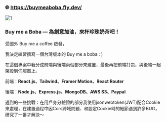 ### 🌐 https://buymeaboba.fly.dev/

![1](https://github.com/Yiming-Liao/buy-me-a-boba/assets/160565489/027a5b5b-15a2-4908-9ac6-7e40eefd2406)

### **Buy me a Boba — 為創意加油，來杯珍珠奶茶吧！**
受國外 Buy me a coffee 啟發，

我決定練習撰寫一個台灣版本的 Buy me a boba : )

在這個專案中我分成前端與後端兩個部分來建置，最後再把前端打包，與後端一起架設到伺服器上。

前端：**React.js、Tailwind、Framer Motion、React Router**

後端：**Node.js、Express.js、MongoDB、AWS S3、Paypal**

遇到的一些挑戰：在用戶身分驗證的部分我使用jsonwebtoken(JWT)配合Cookie來處理，在建置過程中因Cors跨域問題、和設定Cookie時的細節遇到許多BUG，研究了一番才解決～
